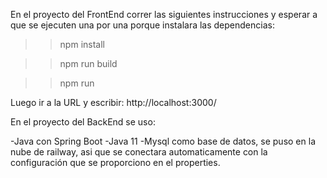 En el proyecto del FrontEnd correr las siguientes instrucciones y esperar a que se ejecuten una por una porque instalara las dependencias:

>> npm install

>> npm run build

>> npm run

Luego ir a la URL y escribir:
http://localhost:3000/


En el proyecto del BackEnd se uso: 

-Java con Spring Boot 
-Java 11
-Mysql como base de datos, se puso en la nube de railway, asi que se conectara automaticamente con la configuración que se proporciono en el properties.





